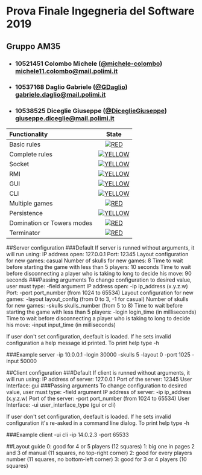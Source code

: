 # Prova Finale Ingegneria del Software 2019
## Gruppo AM35

- ###   10521451    Colombo Michele ([@michele-colombo](https://github.com/michele-colombo))<br>michele11.colombo@mail.polimi.it
- ###   10537168    Daglio Gabriele ([@GDaglio](https://github.com/GDaglio))<br>gabriele.daglio@mail.polimi.it
- ###   10538525    Diceglie Giuseppe ([@DiceglieGiuseppe](https://github.com/DiceglieGiuseppe))<br>giuseppe.diceglie@mail.polimi.it

| Functionality | State |
|:-----------------------|:------------------------------------:|
| Basic rules | [![RED](https://placehold.it/15/f03c15/f03c15)](#) |
| Complete rules | [![YELLOW](https://placehold.it/15/ffdd00/ffdd00)](#) |
| Socket | [![YELLOW](https://placehold.it/15/ffdd00/ffdd00)](#) |
| RMI | [![YELLOW](https://placehold.it/15/ffdd00/ffdd00)](#) |
| GUI | [![YELLOW](https://placehold.it/15/ffdd00/ffdd00)](#) |
| CLI | [![YELLOW](https://placehold.it/15/ffdd00/ffdd00)](#) |
| Multiple games | [![RED](https://placehold.it/15/f03c15/f03c15)](#) |
| Persistence | [![YELLOW](https://placehold.it/15/ffdd00/ffdd00)](#) |
| Domination or Towers modes | [![RED](https://placehold.it/15/f03c15/f03c15)](#) |
| Terminator | [![RED](https://placehold.it/15/f03c15/f03c15)](#) |

<!--
[![RED](https://placehold.it/15/f03c15/f03c15)](#)
[![YELLOW](https://placehold.it/15/ffdd00/ffdd00)](#)
[![GREEN](https://placehold.it/15/44bb44/44bb44)](#)
-->

##Server configuration
###Default
If server is runned without arguments, it will run using:
IP address open: 127.0.0.1
Port: 12345
Layout configuration for new games: casual
Number of skulls for new games: 8
Time to wait before starting the game with less than 5 players: 10 seconds
Time to wait before disconnecting a player who is taking to long to decide his move: 90 seconds
###Passing arguments
To change configuration to desired value, user must type:   -field argument
IP address open: -ip ip_address (x.y.z.w)
Port: -port port_number (from 1024 to 65534)
Layout configuration for new games: -layout layout_config (from 0 to 3, -1 for casual)
Number of skulls for new games: -skulls skulls_number (from 5 to 8)
Time to wait before starting the game with less than 5 players: -login login_time (in milliseconds)
Time to wait before disconnecting a player who is taking to long to decide his move: -input input_time (in milliseconds)

If user don't set configuration, deefault is loaded. If he sets invalid configuration a help message id printed.
To print help type -h

###Example
server -ip 10.0.0.1 -login 30000 -skulls 5 -layout 0 -port 1025 -input 50000


##Client configuration
###Default
If client is runned without arguments, it will run using:
IP address of server: 127.0.0.1
Port of the server: 12345
User Interface: gui
###Passing arguments
To change configuration to desired value, user must type:   -field argument
IP address of server: -ip ip_address (x.y.z.w)
Port of the server: -port port_number (from 1024 to 65534)
User Interface: -ui user_interface_type (gui or cli)

If user don't set configuration, deefault is loaded. If he sets invalid configuration it's re-asked in a command line dialog.
To print help type -h

###Example
client -ui cli -ip 14.0.2.3 -port 65533


##Layout guide
0: good for 4 or 5 players  (12 squares)
1: big one in pages 2 and 3 of manual (11 squares, no top-right corner)
2: good for every players number (11 squares, no bottom-left corner)
3: good for 3 or 4 players (10 squares) 
